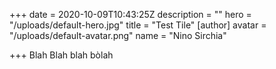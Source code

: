 +++
date = 2020-10-09T10:43:25Z
description = ""
hero = "/uploads/default-hero.jpg"
title = "Test Tile"
[author]
avatar = "/uploads/default-avatar.png"
name = "Nino Sirchia"

+++
Blah Blah blah bòlah